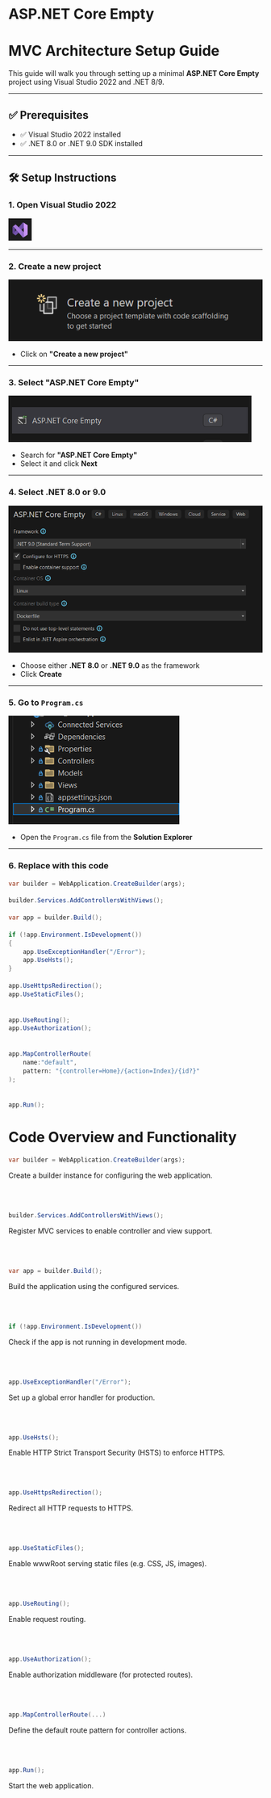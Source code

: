 # ASP.NET Core Empty  
# MVC Architecture Setup Guide

This guide will walk you through setting up a minimal **ASP.NET Core Empty** project using Visual Studio 2022 and .NET 8/9.
 
--- 
 
## ✅ Prerequisites 
 
- ✅ Visual Studio 2022 installed 
- ✅ .NET 8.0 or .NET 9.0 SDK installed

---

## 🛠️ Setup Instructions

### 1. Open Visual Studio 2022  
![Step 1](Screenshot%202025-06-11%20155005.png)

---

### 2. Create a new project  
![Step 2](Screenshot%202025-06-11%20153512.png)

- Click on **"Create a new project"**

---


### 3. Select "ASP.NET Core Empty"  
![Step 3](Screenshot%202025-06-11%20153529.png)

- Search for **"ASP.NET Core Empty"**
- Select it and click **Next**


---

### 4. Select .NET 8.0 or 9.0  
![Step 4](Screenshot%202025-06-11%20153547.png)

- Choose either **.NET 8.0** or **.NET 9.0** as the framework
- Click **Create**

---

### 5. Go to `Program.cs`  
![Step 5](Screenshot%202025-06-11%20155628.png)

- Open the `Program.cs` file from the **Solution Explorer**

---

### 6. Replace with this code  

```csharp
var builder = WebApplication.CreateBuilder(args);

builder.Services.AddControllersWithViews();

var app = builder.Build();

if (!app.Environment.IsDevelopment())
{
    app.UseExceptionHandler("/Error");
    app.UseHsts();
}

app.UseHttpsRedirection();
app.UseStaticFiles();


app.UseRouting();
app.UseAuthorization();


app.MapControllerRoute(
    name:"default",
    pattern: "{controller=Home}/{action=Index}/{id?}"
);


app.Run();


```


# Code Overview and Functionality

```csharp
var builder = WebApplication.CreateBuilder(args);
```
Create a builder instance for configuring the web application.

<br>
<br>

```csharp
builder.Services.AddControllersWithViews();
```
Register MVC services to enable controller and view support.

<br>
<br>

```csharp
var app = builder.Build();
```
Build the application using the configured services.

<br>
<br>

```csharp
if (!app.Environment.IsDevelopment())
```
Check if the app is not running in development mode.

<br>
<br>

```csharp
app.UseExceptionHandler("/Error");
```
Set up a global error handler for production.

<br>
<br>

```csharp
app.UseHsts();
```
Enable HTTP Strict Transport Security (HSTS) to enforce HTTPS.

<br>
<br>

```csharp
app.UseHttpsRedirection();
```
Redirect all HTTP requests to HTTPS.


<br>
<br>

```csharp
app.UseStaticFiles();
```
Enable wwwRoot serving static files (e.g. CSS, JS, images).

<br>
<br>

```csharp
app.UseRouting();
```
Enable request routing.


<br>
<br>

```csharp
app.UseAuthorization();
```
Enable authorization middleware (for protected routes).

<br>
<br>


```csharp
app.MapControllerRoute(...)
```
Define the default route pattern for controller actions.

<br>
<br>

```csharp
app.Run();
```
Start the web application.





